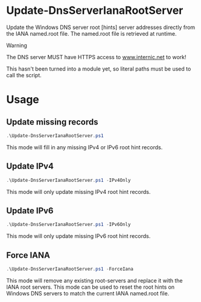 # Update-DnsServerIanaRootServer
Update the Windows DNS server root [hints] server addresses directly from the IANA named.root file. The named.root file is retrieved at runtime.

> [!WARNING]  
> The DNS server MUST have HTTPS access to www.internic.net to work!

This hasn't been turned into a module yet, so literal paths must be used to call the script.

# Usage

## Update missing records

```powershell
.\Update-DnsServerIanaRootServer.ps1
```

This mode will fill in any missing IPv4 or IPv6 root hint records.

## Update IPv4

```powershell
.\Update-DnsServerIanaRootServer.ps1 -IPv4Only
```

This mode will only update missing IPv4 root hint records.

## Update IPv6

```powershell
.\Update-DnsServerIanaRootServer.ps1 -IPv6Only
```

This mode will only update missing IPv6 root hint records.

## Force IANA

```powershell
.\Update-DnsServerIanaRootServer.ps1 -ForceIana
```

This mode will remove any existing root-servers and replace it with the IANA root servers. This mode can be used to reset the root hints on Windows DNS servers to match the current IANA named.root file.
